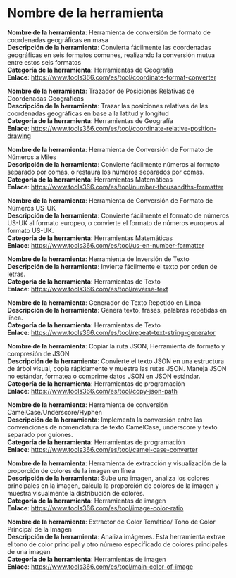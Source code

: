 # Nombre de la herramienta

**Nombre de la herramienta**: Herramienta de conversión de formato de coordenadas geográficas en masa  
**Descripción de la herramienta**: Convierta fácilmente las coordenadas geográficas en seis formatos comunes, realizando la conversión mutua entre estos seis formatos  
**Categoría de la herramienta**: Herramientas de Geografía  
**Enlace**: https://www.tools366.com/es/tool/coordinate-format-converter


**Nombre de la herramienta**: Trazador de Posiciones Relativas de Coordenadas Geográficas  
**Descripción de la herramienta**: Trazar las posiciones relativas de las coordenadas geográficas en base a la latitud y longitud  
**Categoría de la herramienta**: Herramientas de Geografía  
**Enlace**: https://www.tools366.com/es/tool/coordinate-relative-position-drawing


**Nombre de la herramienta**: Herramienta de Conversión de Formato de Números a Miles  
**Descripción de la herramienta**: Convierte fácilmente números al formato separado por comas, o restaura los números separados por comas.  
**Categoría de la herramienta**: Herramientas Matemáticas  
**Enlace**: https://www.tools366.com/es/tool/number-thousandths-formatter


**Nombre de la herramienta**: Herramienta de Conversión de Formato de Números US-UK  
**Descripción de la herramienta**: Convierte fácilmente el formato de números US-UK al formato europeo, o convierte el formato de números europeos al formato US-UK.  
**Categoría de la herramienta**: Herramientas Matemáticas  
**Enlace**: https://www.tools366.com/es/tool/us-en-number-formatter


**Nombre de la herramienta**: Herramienta de Inversión de Texto  
**Descripción de la herramienta**: Invierte fácilmente el texto por orden de letras.  
**Categoría de la herramienta**: Herramientas de Texto  
**Enlace**: https://www.tools366.com/es/tool/reverse-text


**Nombre de la herramienta**: Generador de Texto Repetido en Línea  
**Descripción de la herramienta**: Genera texto, frases, palabras repetidas en línea.  
**Categoría de la herramienta**: Herramientas de Texto  
**Enlace**: https://www.tools366.com/es/tool/repeat-text-string-generator


**Nombre de la herramienta**: Copiar la ruta JSON, Herramienta de formato y compresión de JSON  
**Descripción de la herramienta**: Convierte el texto JSON en una estructura de árbol visual, copia rápidamente y muestra las rutas JSON. Maneja JSON no estándar, formatea o comprime datos JSON en JSON estándar.  
**Categoría de la herramienta**: Herramientas de programación  
**Enlace**: https://www.tools366.com/es/tool/copy-json-path


**Nombre de la herramienta**: Herramienta de conversión CamelCase/Underscore/Hyphen  
**Descripción de la herramienta**: Implementa la conversión entre las convenciones de nomenclatura de texto CamelCase, underscore y texto separado por guiones.  
**Categoría de la herramienta**: Herramientas de programación  
**Enlace**: https://www.tools366.com/es/tool/camel-case-converter


**Nombre de la herramienta**: Herramienta de extracción y visualización de la proporción de colores de la imagen en línea  
**Descripción de la herramienta**: Sube una imagen, analiza los colores principales en la imagen, calcula la proporción de colores de la imagen y muestra visualmente la distribución de colores.  
**Categoría de la herramienta**: Herramientas de imagen  
**Enlace**: https://www.tools366.com/es/tool/image-color-ratio


**Nombre de la herramienta**: Extractor de Color Temático/ Tono de Color Principal de la Imagen  
**Descripción de la herramienta**: Analiza imágenes. Esta herramienta extrae el tono de color principal y otro número especificado de colores principales de una imagen  
**Categoría de la herramienta**: Herramientas de imagen  
**Enlace**: https://www.tools366.com/es/tool/main-color-of-image


